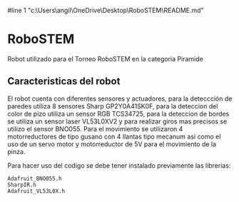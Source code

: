 #line 1 "c:\\Users\\angil\\OneDrive\\Desktop\\RoboSTEM\\README.md"
# RoboSTEM

Robot utilizado para el Torneo RoboSTEM en la categoria Piramide

## Caracteristicas del robot

El robot cuenta con diferentes sensores y actuadores, para la deteccción de paredes utiliza 8 sensores Sharp GP2Y0A41SK0F, para la deteccion del color de pizo utiliza un sensor RGB TCS34725, para la deteccion de bordes se utiliza un sensor laser VL53L0XV2 y para realizar giros mas precisos se utilizo el sensor BNO055. Para el movimiento se utilizaron 4 motorreductores de tipo gusano con 4 llantas tipo mecanum asi como el uso de un servo motor y motorreductor de 5V para el movimiento de la pinza.

Para hacer uso del codigo se debe tener instalado previamente las librerias:
```
Adafruit_BNO055.h
SharpIR.h
Adafruit_VL53L0X.h
```
